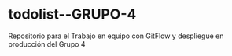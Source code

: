 # todolist--GRUPO-4
Repositorio para el Trabajo en equipo con GitFlow y despliegue en producción del Grupo 4
